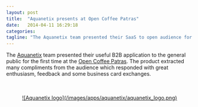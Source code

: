 ```yaml
---
layout: post
title:  "Aquanetix presents at Open Coffee Patras"
date:   2014-04-11 16:29:18
categories: 
tagline: "The Aquanetix team presented their SaaS to open audience for the first time."
---
```


The <a href="http://www.aquanetix.co.uk/" target="_blank">Aquanetix</a> team presented their useful B2B application to the general public for the first time at the <a href="https://www.facebook.com/groups/149055091935719/" target="_blank">Open Coffee Patras</a>. The product extracted many compliments from the audience which responded with great enthusiasm, feedback and some business card exchanges.

<br>
<br>
<center>
  <a href="http://www.aquanetix.co.uk/" target="_blank">
    ![Aquanetix logo](/images/apps/aquanetix/aquanetix_logo.png)
  </a>
</center>

